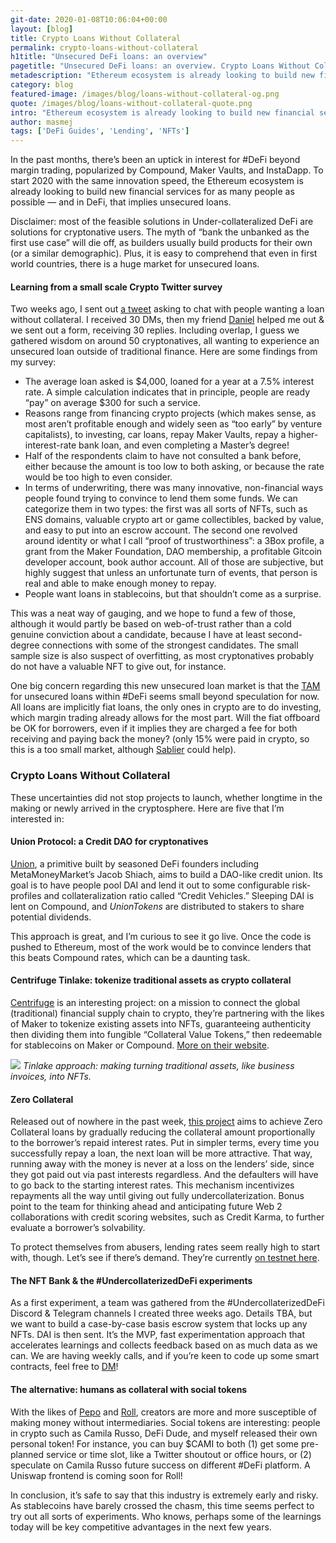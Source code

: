 ```yaml
---
git-date: 2020-01-08T10:06:04+00:00
layout: [blog]
title: Crypto Loans Without Collateral
permalink: crypto-loans-without-collateral
h1title: "Unsecured DeFi loans: an overview"
pagetitle: "Unsecured DeFi loans: an overview. Crypto Loans Without Collateral"
metadescription: "Ethereum ecosystem is already looking to build new financial services for as many people as possible — and in DeFi, that implies unsecured loans"
category: blog
featured-image: /images/blog/loans-without-collateral-og.png
quote: /images/blog/loans-without-collateral-quote.png
intro: "Ethereum ecosystem is already looking to build new financial services for as many people as possible — and in DeFi, that implies unsecured loans"
author: masmej
tags: ['DeFi Guides', 'Lending', 'NFTs']
---
```


In the past months, there’s been an uptick in interest for #DeFi beyond margin trading, popularized by Compound, Maker Vaults, and InstaDapp. To start 2020 with the same innovation speed, the Ethereum ecosystem is already looking to build new financial services for as many people as possible — and in DeFi, that implies unsecured loans.

Disclaimer: most of the feasible solutions in Under-collateralized DeFi are solutions for cryptonative users. The myth of “bank the unbanked as the first use case” will die off, as builders usually build products for their own (or a similar demographic). Plus, it is easy to comprehend that even in first world countries, there is a huge market for unsecured loans.

#### Learning from a small scale Crypto Twitter survey

Two weeks ago, I sent out [a tweet](https://twitter.com/AlexMasmej/status/1210252111373635584?s=20) asking to chat with people wanting a loan without collateral. I received 30 DMs, then my friend [Daniel](https://twitter.com/onggunhao) helped me out & we sent out a form, receiving 30 replies. Including overlap, I guess we gathered wisdom on around 50 cryptonatives, all wanting to experience an unsecured loan outside of traditional finance. Here are some findings from my survey:

*   The average loan asked is $4,000, loaned for a year at a 7.5% interest rate. A simple calculation indicates that in principle, people are ready “pay” on average $300 for such a service.
*   Reasons range from financing crypto projects (which makes sense, as most aren’t profitable enough and widely seen as “too early” by venture capitalists), to investing, car loans, repay Maker Vaults, repay a higher-interest-rate bank loan, and even completing a Master’s degree!
*   Half of the respondents claim to have not consulted a bank before, either because the amount is too low to both asking, or because the rate would be too high to even consider.
*   In terms of underwriting, there was many innovative, non-financial ways people found trying to convince to lend them some funds. We can categorize them in two types: the first was all sorts of NFTs, such as ENS domains, valuable crypto art or game collectibles, backed by value, and easy to put into an escrow account. The second one revolved around identity or what I call “proof of trustworthiness”: a 3Box profile, a grant from the Maker Foundation, DAO membership, a profitable Gitcoin developer account, book author account. All of those are subjective, but highly suggest that unless an unfortunate turn of events, that person is real and able to make enough money to repay.
*   People want loans in stablecoins, but that shouldn’t come as a surprise.

This was a neat way of gauging, and we hope to fund a few of those, although it would partly be based on web-of-trust rather than a cold genuine conviction about a candidate, because I have at least second-degree connections with some of the strongest candidates. The small sample size is also suspect of overfitting, as most cryptonatives probably do not have a valuable NFT to give out, for instance.

One big concern regarding this new unsecured loan market is that the [TAM](https://en.wikipedia.org/wiki/Total_addressable_market) for unsecured loans within #DeFi seems small beyond speculation for now. All loans are implicitly fiat loans, the only ones in crypto are to do investing, which margin trading already allows for the most part. Will the fiat offboard be OK for borrowers, even if it implies they are charged a fee for both receiving and paying back the money? (only 15% were paid in crypto, so this is a too small market, although [Sablier](https://www.sablier.finance/) could help).

### Crypto Loans Without Collateral

These uncertainties did not stop projects to launch, whether longtime in the making or newly arrived in the cryptosphere. Here are five that I’m interested in:

#### Union Protocol: a Credit DAO for cryptonatives

[Union](https://medium.com/primeradiant/a-credit-union-called-union-521358a995cc), a primitive built by seasoned DeFi founders including MetaMoneyMarket’s Jacob Shiach, aims to build a DAO-like credit union. Its goal is to have people pool DAI and lend it out to some configurable risk-profiles and collateralization ratio called “Credit Vehicles.” Sleeping DAI is lent on Compound, and _UnionTokens_ are distributed to stakers to share potential dividends.

This approach is great, and I’m curious to see it go live. Once the code is pushed to Ethereum, most of the work would be to convince lenders that this beats Compound rates, which can be a daunting task.

#### Centrifuge Tinlake: tokenize traditional assets as crypto collateral

[Centrifuge](https://centrifuge.io/) is an interesting project: on a mission to connect the global (traditional) financial supply chain to crypto, they’re partnering with the likes of Maker to tokenize existing assets into NFTs, guaranteeing authenticity then dividing them into fungible “Collateral Value Tokens,” then redeemable for stablecoins on Maker or Compound. [More on their website](https://tinlake.com/).

![](/images/blog/centrifuge/image3.png)
_Tinlake approach: making turning traditional assets, like business invoices, into NFTs._

#### Zero Collateral

Released out of nowhere in the past week, [this project](https://medium.com/fabrx-blockchain/meet-zero-collateral-dcfe27fb3a2d) aims to achieve Zero Collateral loans by gradually reducing the collateral amount proportionally to the borrower’s repaid interest rates. Put in simpler terms, every time you successfully repay a loan, the next loan will be more attractive. That way, running away with the money is never at a loss on the lenders’ side, since they got paid out via past interests regardless. And the defaulters will have to go back to the starting interest rates. This mechanism incentivizes repayments all the way until giving out fully undercollaterization. Bonus point to the team for thinking ahead and anticipating future Web 2 collaborations with credit scoring websites, such as Credit Karma, to further evaluate a borrower’s solvability.

To protect themselves from abusers, lending rates seem really high to start with, though. Let’s see if there’s demand. They’re currently [on testnet here](https://zerocollateral.com/).

#### The NFT Bank & the #UndercollaterizedDeFi experiments

As a first experiment, a team was gathered from the #UndercollaterizedDeFi Discord & Telegram channels I created three weeks ago. Details TBA, but we want to build a case-by-case basis escrow system that locks up any NFTs. DAI is then sent. It’s the MVP, fast experimentation approach that accelerates learnings and collects feedback based on as much data as we can. We are having weekly calls, and if you’re keen to code up some smart contracts, feel free to [DM](https://twitter.com/alexmasmej)!

#### The alternative: humans as collateral with social tokens

With the likes of [Pepo](https://pepo.com/) and [Roll](https://tryroll.com), creators are more and more susceptible of making money without intermediaries. Social tokens are interesting: people in crypto such as Camila Russo, DeFi Dude, and myself released their own personal token! For instance, you can buy $CAMI to both (1) get some pre-planned service or time slot, like a Twitter shoutout or office hours, or (2) speculate on Camila Russo future success on different #DeFi platform. A Uniswap frontend is coming soon for Roll!

In conclusion, it’s safe to say that this industry is extremely early and risky. As stablecoins have barely crossed the chasm, this time seems perfect to try out all sorts of experiments. Who knows, perhaps some of the learnings today will be key competitive advantages in the next few years.
